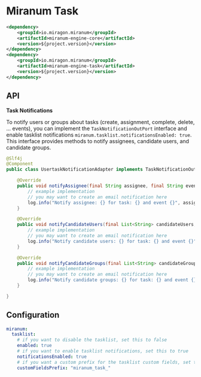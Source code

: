 # Miranum Task

```xml
<dependency>
    <groupId>io.miragon.miranum</groupId>
    <artifactId>miranum-engine-core</artifactId>
    <version>${project.version}</version>
</dependency>
<dependency>
    <groupId>io.miragon.miranum</groupId>
    <artifactId>miranum-engine-task</artifactId>
    <version>${project.version}</version>
</dependency>
```

## API

**Task Notifications**

To notify users or groups about tasks (create, assignment, complete, delete, ... events),
you can implement the `TaskNotificationOutPort` interface and enable tasklist notifications `miranum.tasklist.notificationsEnabled: true`.
This interface provides methods to notify assignees, candidate users, and candidate groups.

```java
@Slf4j
@Component
public class UsertaskNotificationAdapter implements TaskNotificationOutPort {

    @Override
    public void notifyAssignee(final String assignee, final String eventName, final DelegateTask task) {
        // example implementation
        // you may want to create an email notification here
        log.info("Notify assignee: {} for task: {} and event {}", assignee, task.getName(), eventName);
    }

    @Override
    public void notifyCandidateUsers(final List<String> candidateUsers, final String eventName, final DelegateTask task) {
        // example implementation
        // you may want to create an email notification here
        log.info("Notify candidate users: {} for task: {} and event {}", candidateUsers, task.getName(), eventName);
    }

    @Override
    public void notifyCandidateGroups(final List<String> candidateGroups, final String eventName, final DelegateTask delegateTask) {
        // example implementation
        // you may want to create an email notification here
        log.info("Notify candidate groups: {} for task: {} and event {}", candidateGroups, delegateTask.getName(), eventName);
    }

}
```

## Configuration

```yaml
miranum:
  tasklist:
    # if you want to disable the tasklist, set this to false
    enabled: true
    # if you want to enable tasklist notifications, set this to true
    notificationsEnabled: true
    # if you want a custom prefix for the tasklist custom fields, set this to your desired prefix
    customFieldsPrefix: "miranum_task_"
```
